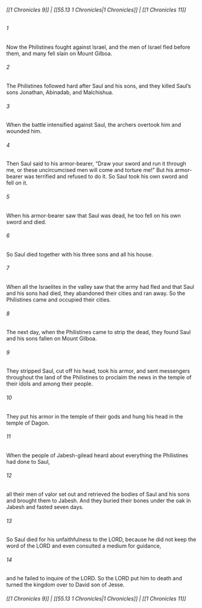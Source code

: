 
###### [[1 Chronicles 9]] | [[55.13 1 Chronicles|1 Chronicles]] | [[1 Chronicles 11]]

###### 1
Now the Philistines fought against Israel, and the men of Israel fled before them, and many fell slain on Mount Gilboa.
###### 2
The Philistines followed hard after Saul and his sons, and they killed Saul’s sons Jonathan, Abinadab, and Malchishua.
###### 3
When the battle intensified against Saul, the archers overtook him and wounded him.
###### 4
Then Saul said to his armor-bearer, “Draw your sword and run it through me, or these uncircumcised men will come and torture me!” But his armor-bearer was terrified and refused to do it. So Saul took his own sword and fell on it.
###### 5
When his armor-bearer saw that Saul was dead, he too fell on his own sword and died.
###### 6
So Saul died together with his three sons and all his house.
###### 7
When all the Israelites in the valley saw that the army had fled and that Saul and his sons had died, they abandoned their cities and ran away. So the Philistines came and occupied their cities.
###### 8
The next day, when the Philistines came to strip the dead, they found Saul and his sons fallen on Mount Gilboa.
###### 9
They stripped Saul, cut off his head, took his armor, and sent messengers throughout the land of the Philistines to proclaim the news in the temple of their idols and among their people.
###### 10
They put his armor in the temple of their gods and hung his head in the temple of Dagon.
###### 11
When the people of Jabesh-gilead heard about everything the Philistines had done to Saul,
###### 12
all their men of valor set out and retrieved the bodies of Saul and his sons and brought them to Jabesh. And they buried their bones under the oak in Jabesh and fasted seven days.
###### 13
So Saul died for his unfaithfulness to the LORD, because he did not keep the word of the LORD and even consulted a medium for guidance,
###### 14
and he failed to inquire of the LORD. So the LORD put him to death and turned the kingdom over to David son of Jesse.

###### [[1 Chronicles 9]] | [[55.13 1 Chronicles|1 Chronicles]] | [[1 Chronicles 11]]
